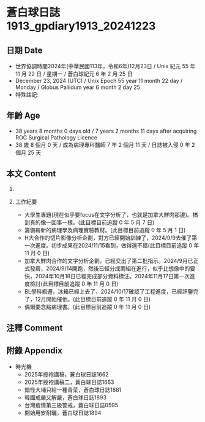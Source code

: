 [_metadata_:encoding]: - "utf-8"
[_metadata_:language]: - "zh-Hant-TW"
[_metadata_:fileformat]: - "markdown"
[_metadata_:MIME_type]: - "text/plain"
[_metadata_:markdown_version]: - "commonmark version 0.30"
[_metadata_:markdown_spec]: - "https://spec.commonmark.org/0.30/"

# 蒼白球日誌1913_gpdiary1913_20241223 #

## 日期 Date ##

* 世界協調時間2024年(中華民國113年，令和6年)12月23日 / Unix 紀元 55 年 11 月 22 日 / 星期一 / 蒼白球紀元 6 年 2 月 25 日
* December 23, 2024 (UTC) / Unix Epoch 55 year 11 month 22 day / Monday / Globus Pallidum year 6 month 2 day 25
* 特殊註記:

## 年齡 Age ##

* 38 years 8 months 0 days old / 7 years 2 months 11 days after acquiring ROC Surgical Pathology Licence
* 38 歲 8 個月 0 天 / 成為病理專科醫師 7 年 2 個月 11 天 / 日誌被入侵 0 年 2 個月 25 天

## 本文 Content ##

1. 

2. 工作紀要

    - 大學生專題(現在似乎要focus在文字分析了，也就是加拿大鮮肉那邊)。搞到真的像一回事一樣。(此目標目前追蹤 0 年 5 月 7 日)
    - 籌備嶄新的病理學及病理實驗教材。(此目標目前追蹤 0 年 5 月 1 日)
    - H大合作的切片影像分析企劃，對方已經開始訓練了，2024/9/9去催了第一次進度。初步成果在2024/11/15看到，做得還不錯(此目標目前追蹤 0 年 11 月 0 日)
    - 加拿大鮮肉合作的文字分析企劃，已經交出了第二批指示。2024/9月已正式發薪，2024/9/14開跑，然後已經分成兩組在進行，似乎比想像中的要快，2024年10月18日已經完成部分資料標注。2024年11月17日第一次進度檢討(此目標目前追蹤 0 年 11 月 0 日)
    - BL學科搬遷，冰箱已經上去了，2024/10/17確認了工程進度，已經評鑒完了，12月開始催他。(此目標目前追蹤 0 年 11 月 0 日)
    - 偶爾要念點病理書。(此目標目前追蹤 0 年 11 月 0 日)

## 注釋 Comment ##


## 附錄 Appendix ##

* 時光機
    - 2025年授袍講稿，蒼白球日誌1662
    - 2025年授袍講稿二，蒼白球日誌1663
    - 錯怪大埔只給一種青菜，蒼白球日誌1881
    - 韓國戒嚴又解嚴，蒼白球日誌1893
    - 台灣疫情第三級警戒，蒼白球日誌0595
    - 開始用安耐曬，蒼白球日誌1894
